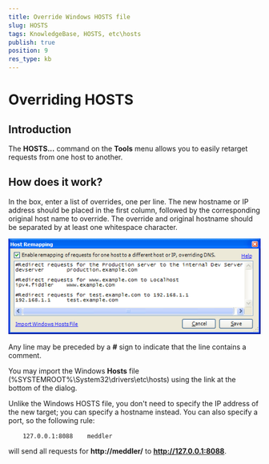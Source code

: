 ```yaml
---
title: Override Windows HOSTS file
slug: HOSTS
tags: KnowledgeBase, HOSTS, etc\hosts
publish: true
position: 9
res_type: kb
---
```


Overriding HOSTS
================

Introduction
------------

The **HOSTS...** command on the **Tools** menu allows you to easily retarget requests from one host to another.

How does it work?
-----------------

In the box, enter a list of overrides, one per line. The new hostname or IP address should be placed in the first column, followed by the corresponding original host name to override. The override and original hostname should be separated by at least one whitespace character.

![Host Remapping][1]

Any line may be preceded by a **#** sign to indicate that the line contains a comment.

You may import the Windows **Hosts** file (%SYSTEMROOT%\System32\drivers\etc\hosts) using the link at the bottom of the dialog.

Unlike the Windows HOSTS file, you don't need to specify the IP address of the new target; you can specify a hostname instead. You can also specify a port, so the following rule:

		127.0.0.1:8088    meddler

will send all requests for **http://meddler/** to **http://127.0.0.1:8088**.

[1]: ../images/HOSTS/HOSTS.png

